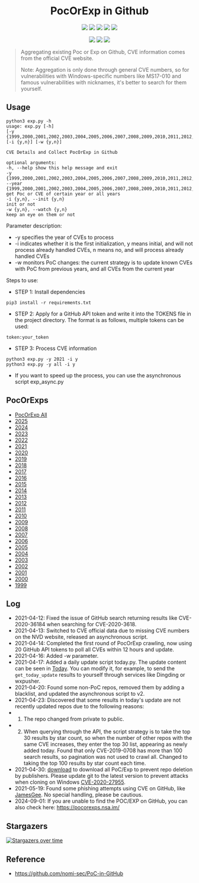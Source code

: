 <h1 align="center">PocOrExp in Github</h1>

<p align="center">
  <img src="https://visitor-badge.glitch.me/badge?page_id=https://github.com/ycdxsb/PocOrExp_in_Github/README.md"/>
  <img src="https://img.shields.io/github/stars/ycdxsb/PocOrExp_in_Github"/>  
  <img src="https://img.shields.io/github/forks/ycdxsb/PocOrExp_in_Github"/> 
  <img src="https://img.shields.io/github/issues/ycdxsb/PocOrExp_in_Github"/> 
  <img src="https://img.shields.io/github/license/ycdxsb/PocOrExp_in_Github"/> 
</p>
<p align="center">
<img src="https://img.shields.io/github/commit-activity/m/ycdxsb/PocOrExp_in_Github"/>
<img src="https://img.shields.io/github/last-commit/ycdxsb/PocOrExp_in_Github"/>
<img src="https://img.shields.io/github/repo-size/ycdxsb/PocOrExp_in_Github"/>
</p>     

> Aggregating existing Poc or Exp on Github, CVE information comes from the official CVE website.
>
> Note: Aggregation is only done through general CVE numbers, so for vulnerabilities with Windows-specific numbers like MS17-010 and famous vulnerabilities with nicknames, it's better to search for them yourself.

## Usage
```
python3 exp.py -h
usage: exp.py [-h]
[-y {1999,2000,2001,2002,2003,2004,2005,2006,2007,2008,2009,2010,2011,2012,2013,2014,2015,2016,2017,2018,2019,2020,2021,all}]
[-i {y,n}] [-w {y,n}]

CVE Details and Collect PocOrExp in Github

optional arguments:
-h, --help show this help message and exit
-y {1999,2000,2001,2002,2003,2004,2005,2006,2007,2008,2009,2010,2011,2012,2013,2014,2015,2016,2017,2018,2019,2020,2021,all}, --year {1999,2000,2001,2002,2003,2004,2005,2006,2007,2008,2009,2010,2011,2012,2013,2014,2015,2016,2017,2018,2019,2020,2021,all}
get Poc or CVE of certain year or all years
-i {y,n}, --init {y,n}
init or not
-w {y,n}, --watch {y,n}
keep an eye on them or not
```

Parameter description:
- -y specifies the year of CVEs to process
- -i indicates whether it is the first initialization, y means initial, and will not process already handled CVEs, n means no, and will process already handled CVEs
- -w monitors PoC changes: the current strategy is to update known CVEs with PoC from previous years, and all CVEs from the current year

Steps to use:
- STEP 1: Install dependencies
```
pip3 install -r requirements.txt
```

- STEP 2: Apply for a GitHub API token and write it into the TOKENS file in the project directory. The format is as follows, multiple tokens can be used:

```
token:your_token
```


- STEP 3: Process CVE information
```
python3 exp.py -y 2021 -i y
python3 exp.py -y all -i y
```

- If you want to speed up the process, you can use the asynchronous script exp_async.py

## PocOrExps
- [PocOrExp All](https://github.com/ycdxsb/PocOrExp_in_Github/blob/main/PocOrExp.md)
- [2025](https://github.com/ycdxsb/PocOrExp_in_Github/tree/main/2025/README.md)
- [2024](https://github.com/ycdxsb/PocOrExp_in_Github/tree/main/2024/README.md)
- [2023](https://github.com/ycdxsb/PocOrExp_in_Github/tree/main/2023/README.md)
- [2022](https://github.com/ycdxsb/PocOrExp_in_Github/tree/main/2022/README.md)
- [2021](https://github.com/ycdxsb/PocOrExp_in_Github/tree/main/2021/README.md)
- [2020](https://github.com/ycdxsb/PocOrExp_in_Github/tree/main/2020/README.md)
- [2019](https://github.com/ycdxsb/PocOrExp_in_Github/tree/main/2019/README.md)
- [2018](https://github.com/ycdxsb/PocOrExp_in_Github/tree/main/2018/README.md)
- [2017](https://github.com/ycdxsb/PocOrExp_in_Github/tree/main/2017/README.md)
- [2016](https://github.com/ycdxsb/PocOrExp_in_Github/tree/main/2016/README.md)
- [2015](https://github.com/ycdxsb/PocOrExp_in_Github/tree/main/2015/README.md)
- [2014](https://github.com/ycdxsb/PocOrExp_in_Github/tree/main/2014/README.md)
- [2013](https://github.com/ycdxsb/PocOrExp_in_Github/tree/main/2013/README.md)
- [2012](https://github.com/ycdxsb/PocOrExp_in_Github/tree/main/2012/README.md)
- [2011](https://github.com/ycdxsb/PocOrExp_in_Github/tree/main/2011/README.md)
- [2010](https://github.com/ycdxsb/PocOrExp_in_Github/tree/main/2010/README.md)
- [2009](https://github.com/ycdxsb/PocOrExp_in_Github/tree/main/2009/README.md)
- [2008](https://github.com/ycdxsb/PocOrExp_in_Github/tree/main/2008/README.md)
- [2007](https://github.com/ycdxsb/PocOrExp_in_Github/tree/main/2007/README.md)
- [2006](https://github.com/ycdxsb/PocOrExp_in_Github/tree/main/2006/README.md)
- [2005](https://github.com/ycdxsb/PocOrExp_in_Github/tree/main/2005/README.md)
- [2004](https://github.com/ycdxsb/PocOrExp_in_Github/tree/main/2004/README.md)
- [2003](https://github.com/ycdxsb/PocOrExp_in_Github/tree/main/2003/README.md)
- [2002](https://github.com/ycdxsb/PocOrExp_in_Github/tree/main/2002/README.md)
- [2001](https://github.com/ycdxsb/PocOrExp_in_Github/tree/main/2001/README.md)
- [2000](https://github.com/ycdxsb/PocOrExp_in_Github/tree/main/2000/README.md)
- [1999](https://github.com/ycdxsb/PocOrExp_in_Github/tree/main/1999/README.md)

## Log
- 2021-04-12: Fixed the issue of GitHub search returning results like CVE-2020-36184 when searching for CVE-2020-3618.
- 2021-04-13: Switched to CVE official data due to missing CVE numbers on the NVD website, released an asynchronous script.
- 2021-04-14: Completed the first round of PocOrExp crawling, now using 20 GitHub API tokens to poll all CVEs within 12 hours and update.
- 2021-04-16: Added -w parameter.
- 2021-04-17: Added a daily update script today.py. The update content can be seen in [Today](https://github.com/ycdxsb/PocOrExp_in_Github/tree/main/Today.md). You can modify it, for example, to send the `get_today_update` results to yourself through services like Dingding or wxpusher.
- 2021-04-20: Found some non-PoC repos, removed them by adding a blacklist, and updated the asynchronous script to v2.
- 2021-04-23: Discovered that some results in today's update are not recently updated repos due to the following reasons:
- 1. The repo changed from private to public.
- 2. When querying through the API, the script strategy is to take the top 30 results by star count, so when the number of other repos with the same CVE increases, they enter the top 30 list, appearing as newly added today. Found that only CVE-2019-0708 has more than 100 search results, so pagination was not used to crawl all. Changed to taking the top 100 results by star count each time.
- 2021-04-30: [download](https://github.com/ycdxsb/PocOrExp_in_Github/tree/main/download.py) to download all PoC/Exp to prevent repo deletion by publishers. Please update git to the latest version to prevent attacks when cloning on Windows [CVE-2020-27955](https://github.com/yhsung/cve-2020-27955-poc).
- 2021-05-19: Found some phishing attempts using CVE on GitHub, like [JamesGee](https://github.com/JamesGeee). No special handling, please be cautious.
- 2024-09-01: If you are unable to find the POC/EXP on GitHub, you can also check here: https://pocorexps.nsa.im/

## Stargazers

[![Stargazers over time](https://starchart.cc/ycdxsb/PocOrExp_in_Github.svg)](https://starchart.cc/ycdxsb/PocOrExp_in_Github)

## Reference
- https://github.com/nomi-sec/PoC-in-GitHub
